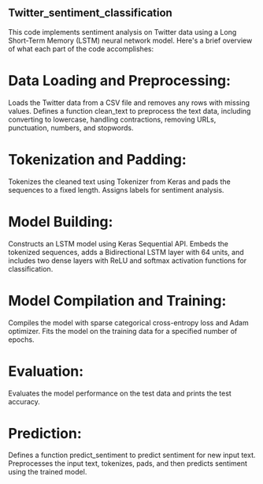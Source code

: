 ## Twitter_sentiment_classification
This code implements sentiment analysis on Twitter data using a Long Short-Term Memory (LSTM) neural network model. Here's a brief overview of what each part of the code accomplishes:

# Data Loading and Preprocessing:

Loads the Twitter data from a CSV file and removes any rows with missing values.
Defines a function clean_text to preprocess the text data, including converting to lowercase, handling contractions, removing URLs, punctuation, numbers, and stopwords.
# Tokenization and Padding:

Tokenizes the cleaned text using Tokenizer from Keras and pads the sequences to a fixed length.
Assigns labels for sentiment analysis.
# Model Building:

Constructs an LSTM model using Keras Sequential API.
Embeds the tokenized sequences, adds a Bidirectional LSTM layer with 64 units, and includes two dense layers with ReLU and softmax activation functions for classification.
# Model Compilation and Training:

Compiles the model with sparse categorical cross-entropy loss and Adam optimizer.
Fits the model on the training data for a specified number of epochs.
# Evaluation:

Evaluates the model performance on the test data and prints the test accuracy.
# Prediction:

Defines a function predict_sentiment to predict sentiment for new input text.
Preprocesses the input text, tokenizes, pads, and then predicts sentiment using the trained model.
